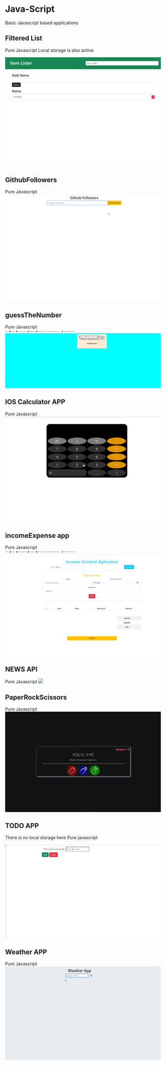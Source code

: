 # Java-Script
Basic Javascript based  applications

## Filtered List
Pure Javascript
Local storage is also active

<img src="./filter.gif"/>


## GithubFollowers
Pure Javascript
<img src="./followers.gif"/>

## guessTheNumber

Pure Javascript
<img src="./guess.gif"/>

## IOS Calculator APP
Pure Javascript
<img src="./calculator.gif"/>

## incomeExpense app

Pure Javascript
<img src="./income.gif"/>

## NEWS API

Pure Javascript
<img src="./newsapi.gif"/>

## PaperRockScissors

Pure Javascript
<img src="./game.gif"/>


## TODO APP
There is no local storage here
Pure javascript 

<img src="./todo.gif"/>

## Weather APP
Pure Javascript
<img src="./weatherApp.gif"/>


